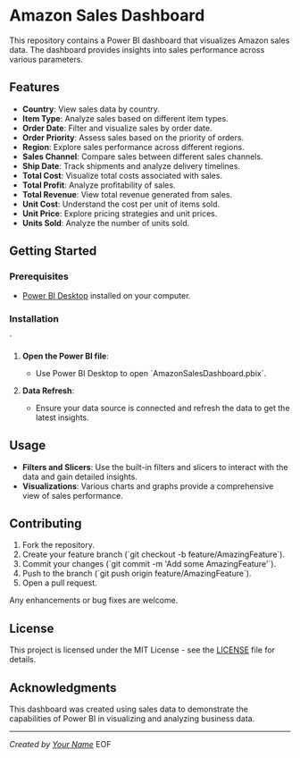 # Amazon Sales Dashboard

This repository contains a Power BI dashboard that visualizes Amazon sales data. The dashboard provides insights into sales performance across various parameters.

## Features

- **Country**: View sales data by country.
- **Item Type**: Analyze sales based on different item types.
- **Order Date**: Filter and visualize sales by order date.
- **Order Priority**: Assess sales based on the priority of orders.
- **Region**: Explore sales performance across different regions.
- **Sales Channel**: Compare sales between different sales channels.
- **Ship Date**: Track shipments and analyze delivery timelines.
- **Total Cost**: Visualize total costs associated with sales.
- **Total Profit**: Analyze profitability of sales.
- **Total Revenue**: View total revenue generated from sales.
- **Unit Cost**: Understand the cost per unit of items sold.
- **Unit Price**: Explore pricing strategies and unit prices.
- **Units Sold**: Analyze the number of units sold.

## Getting Started

### Prerequisites

- [Power BI Desktop](https://powerbi.microsoft.com/desktop/) installed on your computer.

### Installation
`
1. **Open the Power BI file**:
   - Use Power BI Desktop to open \`AmazonSalesDashboard.pbix\`.

3. **Data Refresh**:
   - Ensure your data source is connected and refresh the data to get the latest insights.

## Usage

- **Filters and Slicers**: Use the built-in filters and slicers to interact with the data and gain detailed insights.
- **Visualizations**: Various charts and graphs provide a comprehensive view of sales performance.

## Contributing

1. Fork the repository.
2. Create your feature branch (\`git checkout -b feature/AmazingFeature\`).
3. Commit your changes (\`git commit -m 'Add some AmazingFeature'\`).
4. Push to the branch (\`git push origin feature/AmazingFeature\`).
5. Open a pull request.

Any enhancements or bug fixes are welcome.

## License

This project is licensed under the MIT License - see the [LICENSE](LICENSE) file for details.

## Acknowledgments

This dashboard was created using sales data to demonstrate the capabilities of Power BI in visualizing and analyzing business data.

---

*Created by [Your Name](https://github.com/your-username)*
EOF
